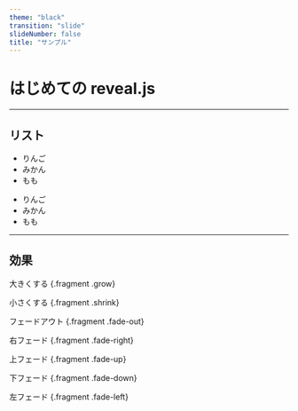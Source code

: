 ```yaml
---
theme: "black"
transition: "slide"
slideNumber: false
title: "サンプル"
---
```


# はじめての reveal.js

---

## リスト
<section>

* りんご
* みかん
* もも

</section>
<section>

* りんご
* みかん
* もも

</section>

---

## 効果

大きくする {.fragment .grow}

小さくする {.fragment .shrink}

フェードアウト {.fragment .fade-out}

右フェード {.fragment .fade-right}

上フェード {.fragment .fade-up}

下フェード {.fragment .fade-down}

左フェード {.fragment .fade-left}